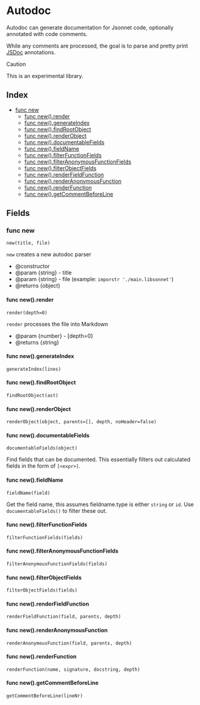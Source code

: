 # Autodoc

Autodoc can generate documentation for Jsonnet code, optionally annotated with code comments.

While any comments are processed, the goal is to parse and pretty print [JSDoc](https://jsdoc.app/) annotations.

> [!CAUTION]
> This is an experimental library.

## Index

* [func new](#func-new)
  * [func new().render](#func-newrender)
  * [func new().generateIndex](#func-newgenerateindex)
  * [func new().findRootObject](#func-newfindrootobject)
  * [func new().renderObject](#func-newrenderobject)
  * [func new().documentableFields](#func-newdocumentablefields)
  * [func new().fieldName](#func-newfieldname)
  * [func new().filterFunctionFields](#func-newfilterfunctionfields)
  * [func new().filterAnonymousFunctionFields](#func-newfilteranonymousfunctionfields)
  * [func new().filterObjectFields](#func-newfilterobjectfields)
  * [func new().renderFieldFunction](#func-newrenderfieldfunction)
  * [func new().renderAnonymousFunction](#func-newrenderanonymousfunction)
  * [func new().renderFunction](#func-newrenderfunction)
  * [func new().getCommentBeforeLine](#func-newgetcommentbeforeline)

## Fields

### func new

```jsonnet
new(title, file)
```

`new` creates a new autodoc parser
* @constructor
* @param {string} - title
* @param {string} - file (example: `imporstr './main.libsonnet'`)
* @returns {object}

#### func new().render

```jsonnet
render(depth=0)
```

`render` processes the file into Markdown
* @param {number} - [depth=0]
* @returns {string}

#### func new().generateIndex

```jsonnet
generateIndex(lines)
```

#### func new().findRootObject

```jsonnet
findRootObject(ast)
```

#### func new().renderObject

```jsonnet
renderObject(object, parents=[], depth, noHeader=false)
```

#### func new().documentableFields

```jsonnet
documentableFields(object)
```

Find fields that can be documented.
This essentially filters out calculated fields in the form of `[<expr>]`.

#### func new().fieldName

```jsonnet
fieldName(field)
```

Get the field name, this assumes fieldname.type is either `string` or `id`.
Use `documentableFields()` to filter these out.

#### func new().filterFunctionFields

```jsonnet
filterFunctionFields(fields)
```

#### func new().filterAnonymousFunctionFields

```jsonnet
filterAnonymousFunctionFields(fields)
```

#### func new().filterObjectFields

```jsonnet
filterObjectFields(fields)
```

#### func new().renderFieldFunction

```jsonnet
renderFieldFunction(field, parents, depth)
```

#### func new().renderAnonymousFunction

```jsonnet
renderAnonymousFunction(field, parents, depth)
```

#### func new().renderFunction

```jsonnet
renderFunction(name, signature, docstring, depth)
```

#### func new().getCommentBeforeLine

```jsonnet
getCommentBeforeLine(lineNr)
```
